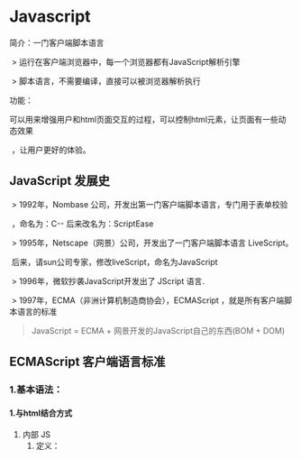 # Javascript

简介：一门客户端脚本语言

​	> 运行在客户端浏览器中，每一个浏览器都有JavaScript解析引擎

​	> 脚本语言，不需要编译，直接可以被浏览器解析执行

功能：

​	可以用来增强用户和html页面交互的过程，可以控制html元素，让页面有一些动态效果

​	，让用户更好的体验。









## JavaScript 发展史

​	> 1992年，Nombase 公司，开发出第一门客户端脚本语言，专门用于表单校验

​	，命名为：C--  后来改名为：ScriptEase

​	> 1995年，Netscape（网景）公司，开发出了一门客户端脚本语言 LiveScript。

​	后来，请sun公司专家，修改liveScript，命名为JavaScript

​	> 1996年，微软抄袭JavaScript开发出了 JScript 语言.

​	> 1997年，ECMA（非洲计算机制造商协会），ECMAScript ，就是所有客户端脚本语言的标准

> JavaScript  =  ECMA + 网景开发的JavaScript自己的东西(BOM + DOM)











## ECMAScript 客户端语言标准

### 1.基本语法：



#### 1.**与html结合方式**

1. 内部 JS
   1. 定义：<script> 标签内就是js代码
2. 外部 JS
   1. 定义：<script src="">  标签中 src="外部js地址"

注意事项：

 1. script 可以定义在html中任意位置，但定义方式不同可能影响执行顺序.
 2. script 可以定义多个

#### 2.**注释**

1. // 注释内容
2. /* 注释内容*/

#### 3.**基本类型 与 引用类型**

##### 1. 基本类型

1. number 	整数/小数/NaN ( not a number 一个不是数字的数字类型(其他类型强转为number的值))
2. string  "a" || 'a' 都为字符串 ，js中没有字符的概念
3. boolean true/false
4. null  一个对象的空占位符
5. undefined 若一个属性未定义值则默认为该值

##### 2. 引用类型

​		对象

判断类型方法：typeOf( 参数 ) 返回真实类型

向网页写入数据：document.write(“内容”);

+(-)运算符

```java
document.write(+"abc");  //结果：NaN 在js中若运算数不为运算符要求的类型则会默认转换为该类型.
```

若转的类型为布尔则 false 为 0 || true为 1





#### 5. 对象

##### 1. Function 对象

> ##### 1.方式一
>

```javascript
var fun = new function(参数值,方法体);
如：
var fun = new function("a","b","alter(a);");
调用：fun(10,20);
```

> ##### 2.方式二
>

```javascript
function fun(a,b){
    alter(a);
}
调用：fun(10,20);
```

> ##### 3.方式三
>

```javascript
var test_1 = function fun(a,b){
    alter(a);
}
调用：test_1(10,20);
```

> 属性

```java
length（代表参数个数） test_1.lenth 就可以获取参数个数
```

> 特点

```java
1.方法定义时，形参类型可以不用写(var)
2.方法是一个对象，js中没有重载方法，方法名若相同则覆盖
3.在js中，方法调用只与方法名有关，与参数列表无关，不传或传超过指定参数都不会报错,正常运行
```





##### 2. Array 对象

> 定义方式 ( 三种 )
>

```javascript
//1. 创建一个空数组
var arr1 = new Array();
//2.自带三个初始化元素
var arr2 = new Array("abc",1,true);
//3.若参数只有一个且是数值类型则为数组的容量
var arr3 = new Array(20);
//以上三种可以被一种简写替代
var arr4 = [];
```

> 特点

```java
1.长度可变（类似java中的集合）
2.不存在下标越界，若下标大于数组容量则扩容.
```

> 方法

```java
参考w3c：https://www.w3school.com.cn/jsref/jsref_obj_array.asp
```





##### 3.Date 对象

> 定义方式

```javascript
var myDate=new Date()
```

> 特点

```java
获取时间，对时间做操作.
```

> 方法

```javascript
参考w3c：https://www.w3school.com.cn/jsref/jsref_obj_date.asp
```







##### 4.Math 对象

math 没有构造函数，当中方法全为静态，可以对象名调用

> 特点

```java
Math 对象用于执行数学任务。
```

> 方法

```txt
参考w3c：https://www.w3school.com.cn/jsref/jsref_obj_math.asp
```











##### 5. RegExp(正则) 对象

> 回顾正则表达式

```java
正则表达式
概念：用于定义字符串的组成规则.
	1.单个字符[]
    	如：[abc]、[a-z]、[a-zA-Z0-9]
    	\d：单个数组字符	[0-9]
    	\w：单个单词字符	[A-Za-z]
    2.量词符号：
    	?：代表0-1个
    	*：代表0或多个
    	+：代表1或多个
    	{m,n}：代表最低m 最多n {,n}0或n {m,}m或以上
    		贪婪模式：若满足m不会立即返回结果，会继续匹配，直到不满足才返回
```

> 正则对象 定义方式

```javascript
var reg = new RegExp(正则表达式);
var reg = /正则表达式/;
```

> ##### 常用方法

```java
boolean test(需要判断的参数);  //判断该参数是否符合正则表达式
其余相关内容参考w3c：https://www.w3school.com.cn/jsref/jsref_obj_regexp.asp
```









##### 6.Functions 对象

```javascript
该对象无需new ，该对象为全局对象，直接可以使用方法名
```

> 常用方法

```java
//1. 编码 解码  url无法解析中文所以需要将中文转义为二进制
encodeURI() decodeURI()
//2. 编码 解码
encodeURIComponent() decodeURIComponent()
//以上俩个的区别是第二个比第一个编码内容会多，连//都会编码，第一种较常用
//3. 解析一个字符串 并返回一个整数  只能解析数字开头的
parseInt()
//4. isNaN()
	判断是否为NaN，因为 NaN == NaN 都为false，所以需要这个方法判断是否为NaN
//5. eval()
	将 JavaScript 字符串，并把它作为脚本代码来执行。
其余全局方法参考 w3c:
	https://www.w3school.com.cn/jsref/jsref_obj_global.asp
```

























































### 2.BOM

全称：Brower Object Model	浏览器对象模型

主要内容：

​	Window、Navigator 、Screen、History 、Location

#### 1.Window 对象

1. Window 对象表示浏览器中打开的窗口。
2. 如果文档包含框架（frame 或 iframe 标签），浏览器会为 HTML 文档创建一个 window 对象，并为每个框架创建一个额外的 window 对象。
3. 注释：没有应用于 window 对象的公开标准，不过所有浏览器都支持该对象。

> 常用属性

```java
document：平常我们使用的document属性 是属于 window 对象的，平常没有察觉
```

无需创建的对象，使用方式有俩种：第一种对象.方法/属性，第二种可以直接方法/属性。

> 常用方法
>

```java
//1. 弹出窗口
alert()：显示带有一段消息和一个确认按钮的警告框.
confirm()：显示带有一段消息以及确认按钮和取消按钮的对话框. //返回 true 或 false
prompt()：显示可提示用户输入的对话框.
//2. 打开关闭浏览器
open(): 打开一个新的浏览器窗口或查找一个已命名的窗口 可以传指定地址.("http://baidu.com").
close(): 关闭当前窗口.
```

```txt
其余属性/方法 遵循w3c：https://www.w3school.com.cn/jsref/dom_obj_window.asp
```

> 定时器

```java
1.setTimeout() ：指定时间后执行参数内容.
  clearTimeout()  : 关闭定时器	
2.setInterval() ：每隔指定时间后执行参数内容.
  clearInterval()  : 关闭定时器
```

> 举例

```java
setTimeout("方法||代码",时间);
setInterval("方法||代码",时间);
以上俩个唯一区别：执行一次，执行无数次
```









#### 2. Location 对象

地址栏对象

> 属性 (主要对地址做操作 其他属性遵循 w3c )

```html
href	设置或返回完整的 URL。 //修改地址会自动刷新
```

> 方法

```html
assign()	加载新的文档。
reload()	重新加载当前文档。
replace()	用新的文档替换当前文档。
```

```txt
遵循 w3c ：https://www.w3school.com.cn/jsref/dom_obj_location.asp
```

































































































### 3.DOM

#### 1. Document 对象

> 常用方法

```javascript
getElementById("ID名");	//根据Id值获取该标签的对象
getElementsByTagName("标签值");	//根据标签获取所有相同的标签对象
getElementsByClassName("class名");	//根据class获取所有标签中与class相同的标签对象
getElementsByName("name名");	//根据name获取标签对象
craeteElement("标签名"); //创建一个元素
```

```javaScript
遵循w3c：https://www.w3school.com.cn/jsref/dom_obj_document.asp
```









#### 2.Element 对象

> 常用方法(一些对元素操作的方法)

```javascript
appendElementChild(元素对象);  //向当前标签追加一个子标签
setAttribute("属性名称","属性内容");  //向当前标签加入一个属性:如id = "id_1"
removeElementChild(子类对象);
遵循w3c：https://www.w3school.com.cn/jsref/dom_obj_all.asp
```







#### 3.HTML DOM 对象

html dom 对象分为三类：标签、DOM、样式

> 标签(a、img、body)等

```java
标签(用的时候查一下就可以了)遵循w3c：https://www.w3school.com.cn/jsref/dom_obj_anchor.asp
```

> DOM

```java
与JavaScript一致，document、element、attribute、even 等
```

> innerHTML 文本对象（属性设置或返回表格行的开始和结束标签之间的 HTML） 

```html
<!-- 替换操作 -->
element对象.innerHTML = "内容";
<!-- 追加操作 -->
element对象.innerHTML += "内容";
```















#### 4.事件

##### 1.点击事件

​	onclick：当用户点击某个对象时调用的事件句柄。 

​	ondblclick：当用户双击某个对象时调用的事件句柄。 





##### 2.焦点事件

​	onfocus  ：获取焦点

​	onblur  ：失去焦点





##### 3.加载事件

​	onload ：一张页面或一幅图像完成加载。 





##### 4.鼠标事件

onmousedown ： 鼠标按钮被按下。

onmousedown ： 鼠标按钮被按下。onmousemove  鼠标被移动。

onmouseout ： 鼠标从某元素移开。

onmouseout ： 鼠标从某元素移开。onmouseover  鼠标移到某元素之上。

onmouseup ：鼠标按键被松开。





##### 5.键盘事件

​	onkeydown ： 某个键盘按键被按下

​	onkeyup：某个键盘按键被松开

​	onkeypress：某个键盘按键被按下并松开。 





##### 6.选择与改变

​	onchange： 域的内容被改变。 

​	onselect：文本被选中。 





##### 7.表单事件

​	[onsubmit](https://www.w3school.com.cn/jsref/event_onsubmit.asp) ：确认按钮被点击。 

​	[onreset](https://www.w3school.com.cn/jsref/event_onreset.asp) ：重置按钮被点击。 



##### 其他事件

```java
遵循w3c：https://www.w3school.com.cn/jsref/dom_obj_event.asp
```























































































### 4.小案例

#### 1.点击开关

```html
<html>
  <head>
    <title>我的测试网页</title>
  </head>
  <style>
    #wrap_1{
      width: 100px;
      height: 100px;
      background: bisque;
    }
  </style>
  <body>
      
  <div id="wrap_1"></div>
  
   //js 逻辑
  <script>
    var wrap_1 = document.getElementById("wrap_1");
    var isOn = true;
    function onclick_1() {
      if(isOn){	//第一次点击 若条件满足 则修改指定内容 将条件改为false 用于开关
        wrap_1.style.width = "100px";
        wrap_1.style.height = "100px";
        wrap_1.style.backgroundColor = "#ff8c80";
        isOn = false;
      }else{	//第二次点击 条件已经为false 则进入以下属性 且将条件改为 true 
        wrap_1.style.width = "100px";
        wrap_1.style.height = "100px";
        wrap_1.style.backgroundColor = "#ff801d";
        isOn = true;
      }
    }
    wrap_1.onclick = onclick_1;
  </script>
  </body>
</html>
```

#### 2.轮播图

```html
<!doctype html>
<html lang="en">
 <head>
  <meta charset="UTF-8">
  <meta name="Generator" content="EditPlus®">
  <meta name="Author" content="">
  <meta name="Keywords" content="">
  <meta name="Description" content="">
  <title>Document</title>
 </head>
 <style>
	body{
		padding:0px;
		margin:0px;
	}
	#wrap_1{
		width:604px;
		height:298px;
	}
 </style>
 <body>
	<div id="wrap_1">
		<img id="image" src="images/1.jpeg" />
	</div>

	
 <script>
	var image = document.getElementById("image");
	var index = 1;
	alert(image);
	function carousel(){
		if(index > 5){
			index = 1;
		}
		if(index != 3){
			image.src = "images/"+index+".jpeg";	
			index++;
		}else{
			image.src = "images/"+index+".png";	
			index++;
		}
	}
	window.setInterval("carousel();",1000);
 </script>
 </body>
</html>
```

#### 3.页面自动跳转

```html
<!doctype html>
<html lang="en">
 <head>
  <title>切换地址栏</title>
 </head>
 <body>
	<input id="button_1" type="button" value="点击跳转"/>
	<script>
		var bean = document.getElementById("button_1");
		bean.onclick = skip;
		function skip(){
			open("index_2.html");
		}
	</script>
 </body>
</html>
```

```html
<!doctype html>
<html lang="en">
 <head>
  <title>Document</title>
 </head>
 <body>
	<span id="text"></span>
	<script>
		var bean = document.getElementById("text");
		var count = 5;
		bean.style.color = "#ff9900";
		function countDown(){
			bean.innerHTML = count--;
			if(count == 0){
				location.href = "http://www.baidu.com";
			}
		}
		setInterval("countDown();",1000);
	</script>
 </body>
</html>
```

#### 4.键盘输入获取键盘值

就是说wsad 为上下左右，我怎么让浏览器知道我按下了w或者s，就是依靠以下事件

```html
<!DOCTYPE html>
<html lang="en">
<head>
    <meta charset="UTF-8">
    <title>Title</title>
</head>
<body>
    <div id="wrap_1">
        <div id="">
            <input id="sss">
        </div>
    </div>
    <script>
        var root = document.getElementById("sss");
        root.onkeydown = function (ev) {
            alert(ev.keyCode);	//当我按下键盘触发onkeydown事件，引擎向方法传入一个ev对象
            				//ev.keyCode 代表的是该键的值.可以依靠这个值做操作
        };

    </script>
</body>
</html>
```

#### 5.表单提交是否允许提交

```html
<!DOCTYPE html>
<html lang="en">
<head>
    <meta charset="UTF-8">
    <title>Title</title>
</head>
<body>
    <div id="wrap_1">
        <div id="">
            <form action="#wasd" method="get" id="sss">
                <input type="submit">
            </form>
        </div>
    </div>
    <script>
        var root = document.getElementById("sss");
        var a = 0;
        root.onsubmit = function (ev) {
            var isTrue = false;
            if(isTrue || a>2){
                isTrue = true;
                alert("提交成功！");
            }else {
                alert("提交失败！");
                a++;
            }
            return isTrue;
        };
    </script>
</body>
</html>
```

form 标签中也可以写 onclick标签 然后专门写一个方法作为表单校验，该方法返回值为true / false

但切记，onclick内部是创建了一个临时的funcation 方法 调用我们的表单方法，虽然说我们定义的方法返回了

true/false 但它生成的不会返回，因为它内部是直接调用，没有return 所有我们需要在onclick 值中加入

："return 表单校验方法()"; 这样就可以了

> 内部调用

```javascript
function(){
    表单校验方法();
}
```

> 若在onclick中加了return，则为这样

```javascript
function(){
    return 表单校验方法();
}
```

这样也阻止表单提交



#### 6.表单校验

```html
<!DOCTYPE html>
<html lang="en">
<head>
    <meta charset="UTF-8">
    <title>Title</title>
</head>
<body>
    <div id="wrap_1">
        <div id="">
            <form action="#wasd" method="get" id="sss">
                user：<input id="user"/><span id="span_1"></span>
                passWord：<input id="psword"/><span id="span_2"></span>
                <input type="submit" />
            </form>
        </div>
    </div>
    <script>
        window.onload = function (ev) {
            var root = document.getElementById("sss");
            root.onsubmit = function (ev) {
                return user() && psWord();
            };
            document.getElementById("user").onblur = user;
            document.getElementById("psword").onblur = psWord;

        }
        function user() {
            var user = document.getElementById("user");
            var span_1 = document.getElementById("span_1");
            var isTrue = user.value;
            var reg = /[0-9]{5}/;
            var isCheck = reg.test(isTrue);
            if(isCheck){
                span_1.innerHTML = "√";
            }else{
                span_1.innerHTML = "×";
            }
            return isCheck;
        }
        function psWord() {
            var user = document.getElementById("psword");
            var span_1 = document.getElementById("span_2");
            var isTrue = user.value;
            var reg = /[0-9]{5}/;
            var isCheck = reg.test(isTrue);
            if(isCheck){
                span_1.innerHTML = "√";
            }else{
                span_1.innerHTML = "×";
            }
            return isCheck;
        }
    </script>
</body>
</html>
```

分析：

​	第一步	创建校验方法、

​		第二步 绑定离焦事件(当离焦之后自动调用校验方法然后进行判断)，

​		第三步 最后提交又调用一次校验判断是否为true.

​	第二步 与 第三步差不多 只不过一个是用于立即校验，一个用于表单提交